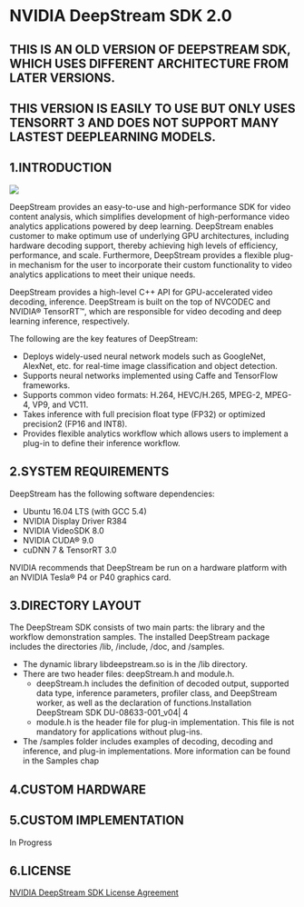 # NVIDIA DeepStream SDK 2.0

## THIS IS AN OLD VERSION OF DEEPSTREAM SDK, WHICH USES DIFFERENT ARCHITECTURE FROM LATER VERSIONS. 
## THIS VERSION IS EASILY TO USE BUT ONLY USES TENSORRT 3 AND DOES NOT SUPPORT MANY LASTEST DEEPLEARNING MODELS.

## 1.INTRODUCTION

![](https://cdn-images-1.medium.com/max/2000/1*VNCy5iIQtBS2qO_RBQWpvw.png)

DeepStream provides an easy-to-use and high-performance SDK for video content analysis, which simplifies development of high-performance video analytics applications powered by deep learning. DeepStream enables customer to make optimum use of underlying GPU architectures, including hardware decoding support, thereby achieving high levels of efficiency, performance, and scale. Furthermore, DeepStream provides a flexible plug-in mechanism for the user to incorporate their custom functionality to video analytics applications to meet their unique needs.

DeepStream provides a high-level C++ API for GPU-accelerated video decoding, inference. DeepStream is built on the top of NVCODEC and NVIDIA® TensorRT™, which are responsible for video decoding and deep learning inference, respectively.

The following are the key features of DeepStream:

- Deploys widely-used neural network models such as GoogleNet, AlexNet, etc. for real-time image classification and object detection.
- Supports neural networks implemented using Caffe and TensorFlow frameworks.
- Supports common video formats: H.264, HEVC/H.265, MPEG-2, MPEG-4, VP9, and VC11.
- Takes inference with full precision float type (FP32) or optimized precision2 (FP16 and INT8).
- Provides flexible analytics workflow which allows users to implement a plug-in to define their inference workflow.

## 2.SYSTEM REQUIREMENTS

DeepStream has the following software dependencies:
- Ubuntu 16.04 LTS (with GCC 5.4)
- NVIDIA Display Driver R384
- NVIDIA VideoSDK 8.0
- NVIDIA CUDA® 9.0
- cuDNN 7 & TensorRT 3.0

NVIDIA recommends that DeepStream be run on a hardware platform with an NVIDIA Tesla® P4 or P40 graphics card.

## 3.DIRECTORY LAYOUT
The DeepStream SDK consists of two main parts: the library and the workflow demonstration samples. The installed DeepStream package includes the directories /lib, /include, /doc, and /samples.
- The dynamic library libdeepstream.so is in the /lib directory.
- There are two header files: deepStream.h and module.h.
  - deepStream.h includes the definition of decoded output, supported data type,
inference parameters, profiler class, and DeepStream worker, as well as the
declaration of functions.Installation
DeepStream SDK DU-08633-001_v04| 4
  - module.h is the header file for plug-in implementation. This file is not mandatory
for applications without plug-ins.
- The /samples folder includes examples of decoding, decoding and inference, and
plug-in implementations. More information can be found in the Samples chap

## 4.CUSTOM HARDWARE

## 5.CUSTOM IMPLEMENTATION
In Progress

## 6.LICENSE
[NVIDIA DeepStream SDK License Agreement](LicenseAgreement.pdf)
